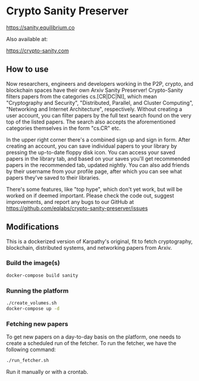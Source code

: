 # Crypto Sanity Preserver
https://sanity.equilibrium.co

Also available at:

https://crypto-sanity.com

## How to use
Now researchers, engineers and developers working in the P2P, crypto, and blockchain spaces have their own Arxiv Sanity Preserver! Crypto-Sanity filters papers from the categories cs.[CR|DC|NI], which mean "Cryptography and Security", "Distributed, Parallel, and Cluster Computing", "Networking and Internet Architecture", respectively. Without creating a user account, you can filter papers by the full text search found on the very top of the listed papers. The search also accepts the aforementioned categories themselves in the form "cs.CR" etc.

In the upper right corner there's a combined sign up and sign in form. After creating an account, you can save individual papers to your library by pressing the up-to-date floppy disk icon. You can access your saved papers in the library tab, and based on your saves you'll get recommended papers in the recommended tab, updated nightly. You can also add friends by their username from your profile page, after which you can see what papers they've saved to their libraries.

There's some features, like "top hype", which don't yet work, but will be worked on if deemed important. Please check the code out, suggest improvements, and report any bugs to our GitHub at https://github.com/eqlabs/crypto-sanity-preserver/issues 

## Modifications
This is a dockerized version of Karpathy's original, fit to fetch cryptography, blockchain, distributed systems, and networking papers from Arxiv.

### Build the image(s)
```bash
docker-compose build sanity
```

### Running the platform
```bash
./create_volumes.sh
docker-compose up -d
```

### Fetching new papers
To get new papers on a day-to-day basis on the platform, one needs to create a scheduled run of the fetcher. To run the fetcher, we have the following command:
```bash
./run_fetcher.sh
```
Run it manually or with a crontab.

